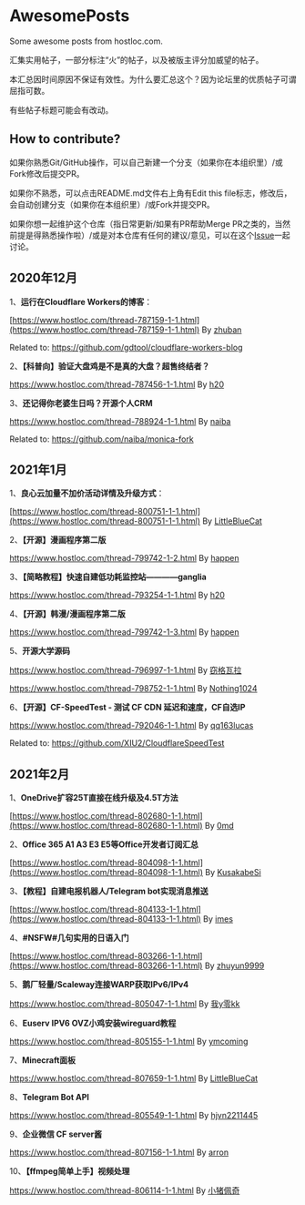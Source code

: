 # AwesomePosts

Some awesome posts from hostloc.com.

汇集实用帖子，一部分标注“火”的帖子，以及被版主评分加威望的帖子。

本汇总因时间原因不保证有效性。为什么要汇总这个？因为论坛里的优质帖子可谓屈指可数。

有些帖子标题可能会有改动。

## How to contribute?

如果你熟悉Git/GitHub操作，可以自己新建一个分支（如果你在本组织里）/或Fork修改后提交PR。

如果你不熟悉，可以点击README.md文件右上角有Edit this file标志，修改后，会自动创建分支（如果你在本组织里）/或Fork并提交PR。

如果你想一起维护这个仓库（指日常更新/如果有PR帮助Merge PR之类的，当然前提是得熟悉操作啦）/或是对本仓库有任何的建议/意见，可以在这个[Issue](https://github.com/MJJ-Studio/AwesomePosts/issues/1)一起讨论。

## 2020年12月

1、**运行在Cloudflare Workers的博客**：

[https://www.hostloc.com/thread-787159-1-1.html](https://www.hostloc.com/thread-787159-1-1.html) By [zhuban](https://www.hostloc.com/space-uid-48070.html)

Related to: https://github.com/gdtool/cloudflare-workers-blog

2、**【科普向】验证大盘鸡是不是真的大盘？超售终结者？**

https://www.hostloc.com/thread-787456-1-1.html By [h20](https://www.hostloc.com/space-uid-45820.html)

3、**还记得你老婆生日吗？开源个人CRM**

https://www.hostloc.com/thread-788924-1-1.html By [naiba](https://www.hostloc.com/space-uid-40159.html)

Related to: https://github.com/naiba/monica-fork

## 2021年1月

1、**良心云加量不加价活动详情及升级方式**：

[https://www.hostloc.com/thread-800751-1-1.html](https://www.hostloc.com/thread-800751-1-1.html) By [LittleBlueCat](https://www.hostloc.com/space-uid-49448.html)

2、**【开源】漫画程序第二版**

https://www.hostloc.com/thread-799742-1-2.html By [happen](https://www.hostloc.com/space-uid-51059.html)

3、**【简略教程】快速自建低功耗监控站————ganglia**

https://www.hostloc.com/thread-793254-1-1.html By [h20](https://www.hostloc.com/space-uid-45820.html)

4、**【开源】韩漫/漫画程序第二版**

https://www.hostloc.com/thread-799742-1-3.html By [happen](https://www.hostloc.com/space-uid-51059.html)

5、**开源大学源码**

https://www.hostloc.com/thread-796997-1-1.html By [窃格瓦拉](https://www.hostloc.com/space-uid-49159.html)

https://www.hostloc.com/thread-798752-1-1.html By [Nothing1024](https://www.hostloc.com/space-uid-50742.html)

6、**【开源】CF-SpeedTest - 测试 CF CDN 延迟和速度，CF自选IP**

https://www.hostloc.com/thread-792046-1-1.html By [qq163lucas](https://www.hostloc.com/space-uid-48304.html)

Related to: https://github.com/XIU2/CloudflareSpeedTest

## 2021年2月

1、**OneDrive扩容25T直接在线升级及4.5T方法**

[https://www.hostloc.com/thread-802680-1-1.html](https://www.hostloc.com/thread-802680-1-1.html) By [0md](https://www.hostloc.com/space-uid-40310.html)

2、**Office 365 A1 A3 E3 E5等Office开发者订阅汇总**

 [https://www.hostloc.com/thread-804098-1-1.html](https://www.hostloc.com/thread-804098-1-1.html) By [KusakabeSi](https://www.hostloc.com/space-uid-50937.html)

3、**【教程】自建电报机器人/Telegram bot实现消息推送**

[https://www.hostloc.com/thread-804133-1-1.html](https://www.hostloc.com/thread-804133-1-1.html) By [imes](https://www.hostloc.com/space-uid-26389.html)

4、**#NSFW#几句实用的日语入门**

[https://www.hostloc.com/thread-803266-1-1.html](https://www.hostloc.com/thread-803266-1-1.html) By [zhuyun9999](https://www.hostloc.com/space-uid-6500.html)

5、**鹅厂轻量/Scaleway连接WARP获取IPv6/IPv4**

https://www.hostloc.com/thread-805047-1-1.html By [我y零kk](https://www.hostloc.com/space-uid-31735.html)

6、**Euserv IPV6 OVZ小鸡安装wireguard教程**

https://www.hostloc.com/thread-805155-1-1.html By [ymcoming](https://www.hostloc.com/space-uid-29261.html)

7、**Minecraft面板**

https://www.hostloc.com/thread-807659-1-1.html By [LittleBlueCat](https://www.hostloc.com/space-uid-49448.html)

8、**Telegram Bot API**

https://www.hostloc.com/thread-805549-1-1.html By [hjvn2211445](https://www.hostloc.com/space-uid-2049.html)

9、**企业微信 CF server酱**

https://www.hostloc.com/thread-807156-1-1.html By [arron](https://www.hostloc.com/space-uid-48487.html)

10、**【ffmpeg简单上手】视频处理**

https://www.hostloc.com/thread-806114-1-1.html By [小猪佩奇](https://www.hostloc.com/space-uid-51492.html)